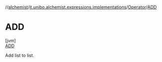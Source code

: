 //[alchemist](../../../../index.md)/[it.unibo.alchemist.expressions.implementations](../../index.md)/[Operator](../index.md)/[ADD](index.md)

# ADD

[jvm]\
[ADD](index.md)

Add list to list.
